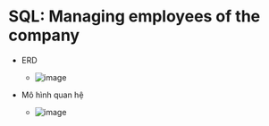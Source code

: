 # SQL: Managing employees of the company
- ERD
  * ![image](https://github.com/chaukydang/SQL/assets/94186949/5d45de79-aa7c-4bc9-a5bd-ea78770e3e54)

- Mô hình quan hệ
  * ![image](https://github.com/chaukydang/SQL/assets/94186949/89ea2ca6-b808-4311-8210-d338397c20f9)
